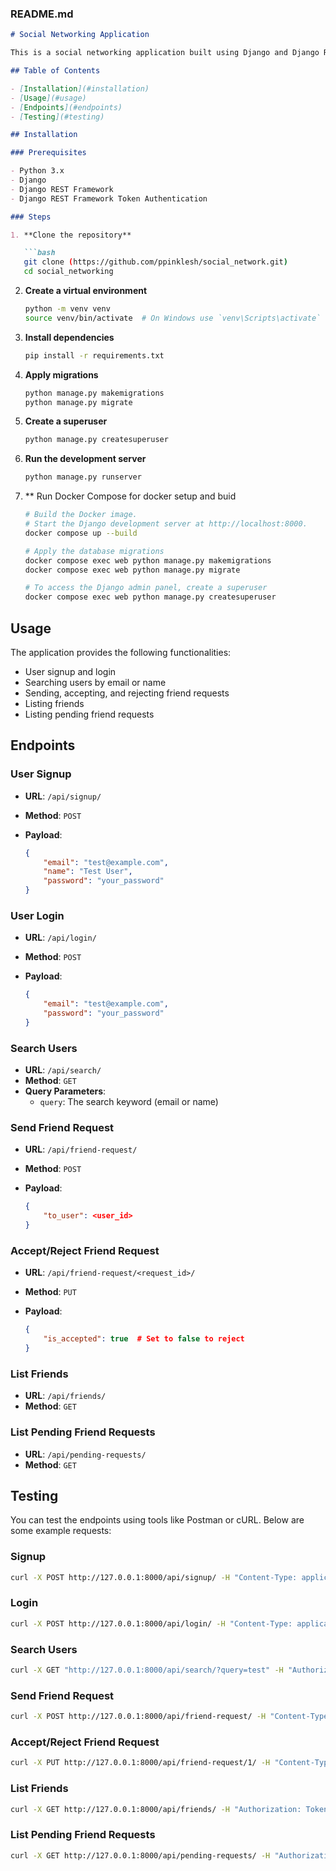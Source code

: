 ### README.md

```markdown
# Social Networking Application

This is a social networking application built using Django and Django REST Framework (DRF). The application provides functionalities for user signup, login, searching users, sending/accepting/rejecting friend requests, listing friends, and listing pending friend requests.

## Table of Contents

- [Installation](#installation)
- [Usage](#usage)
- [Endpoints](#endpoints)
- [Testing](#testing)

## Installation

### Prerequisites

- Python 3.x
- Django
- Django REST Framework
- Django REST Framework Token Authentication

### Steps

1. **Clone the repository**

   ```bash
   git clone (https://github.com/ppinklesh/social_network.git)
   cd social_networking
   ```

2. **Create a virtual environment**

   ```bash
   python -m venv venv
   source venv/bin/activate  # On Windows use `venv\Scripts\activate`
   ```

3. **Install dependencies**

   ```bash
   pip install -r requirements.txt
   ```

4. **Apply migrations**

   ```bash
   python manage.py makemigrations
   python manage.py migrate
   ```

5. **Create a superuser**

   ```bash
   python manage.py createsuperuser
   ```

6. **Run the development server**

   ```bash
   python manage.py runserver
   ```
7. ** Run Docker Compose for docker setup and buid
   ```bash
   # Build the Docker image.
   # Start the Django development server at http://localhost:8000.
   docker compose up --build

   # Apply the database migrations
   docker compose exec web python manage.py makemigrations
   docker compose exec web python manage.py migrate

   # To access the Django admin panel, create a superuser
   docker compose exec web python manage.py createsuperuser

## Usage

The application provides the following functionalities:

- User signup and login
- Searching users by email or name
- Sending, accepting, and rejecting friend requests
- Listing friends
- Listing pending friend requests

## Endpoints

### User Signup

- **URL**: `/api/signup/`
- **Method**: `POST`
- **Payload**:

  ```json
  {
      "email": "test@example.com",
      "name": "Test User",
      "password": "your_password"
  }
  ```

### User Login

- **URL**: `/api/login/`
- **Method**: `POST`
- **Payload**:

  ```json
  {
      "email": "test@example.com",
      "password": "your_password"
  }
  ```

### Search Users

- **URL**: `/api/search/`
- **Method**: `GET`
- **Query Parameters**:
  - `query`: The search keyword (email or name)

### Send Friend Request

- **URL**: `/api/friend-request/`
- **Method**: `POST`
- **Payload**:

  ```json
  {
      "to_user": <user_id>
  }
  ```

### Accept/Reject Friend Request

- **URL**: `/api/friend-request/<request_id>/`
- **Method**: `PUT`
- **Payload**:

  ```json
  {
      "is_accepted": true  # Set to false to reject
  }
  ```

### List Friends

- **URL**: `/api/friends/`
- **Method**: `GET`

### List Pending Friend Requests

- **URL**: `/api/pending-requests/`
- **Method**: `GET`

## Testing

You can test the endpoints using tools like Postman or cURL. Below are some example requests:

### Signup

```bash
curl -X POST http://127.0.0.1:8000/api/signup/ -H "Content-Type: application/json" -d '{"email": "test@example.com", "name": "Test User", "password": "your_password"}'
```

### Login

```bash
curl -X POST http://127.0.0.1:8000/api/login/ -H "Content-Type: application/json" -d '{"email": "test@example.com", "password": "your_password"}'
```

### Search Users

```bash
curl -X GET "http://127.0.0.1:8000/api/search/?query=test" -H "Authorization: Token your_token_here"
```

### Send Friend Request

```bash
curl -X POST http://127.0.0.1:8000/api/friend-request/ -H "Content-Type: application/json" -H "Authorization: Token your_token_here" -d '{"to_user": 2}'
```

### Accept/Reject Friend Request

```bash
curl -X PUT http://127.0.0.1:8000/api/friend-request/1/ -H "Content-Type: application/json" -H "Authorization: Token your_token_here" -d '{"is_accepted": true}'
```

### List Friends

```bash
curl -X GET http://127.0.0.1:8000/api/friends/ -H "Authorization: Token your_token_here"
```

### List Pending Friend Requests

```bash
curl -X GET http://127.0.0.1:8000/api/pending-requests/ -H "Authorization: Token your_token_here"
```
